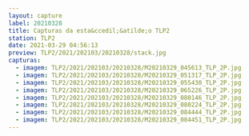 ```yaml
---
layout: capture
label: 20210328
title: Capturas da esta&ccedil;&atilde;o TLP2
station: TLP2
date: 2021-03-29 04:56:13
preview: TLP2/2021/202103/20210328/stack.jpg
capturas:
  - imagem: TLP2/2021/202103/20210328/M20210329_045613_TLP_2P.jpg
  - imagem: TLP2/2021/202103/20210328/M20210329_051317_TLP_2P.jpg
  - imagem: TLP2/2021/202103/20210328/M20210329_055430_TLP_2P.jpg
  - imagem: TLP2/2021/202103/20210328/M20210329_065226_TLP_2P.jpg
  - imagem: TLP2/2021/202103/20210328/M20210329_080146_TLP_2P.jpg
  - imagem: TLP2/2021/202103/20210328/M20210329_080224_TLP_2P.jpg
  - imagem: TLP2/2021/202103/20210328/M20210329_084444_TLP_2P.jpg
  - imagem: TLP2/2021/202103/20210328/M20210329_084451_TLP_2P.jpg
---
```

